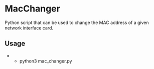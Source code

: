 # MacChanger
Python script that can be used to change the MAC address of a given network interface card.

## Usage
- - python3 mac_changer.py
